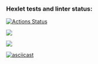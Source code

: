 ### Hexlet tests and linter status:
[![Actions Status](https://github.com/AlekseyImp/php-project-45/workflows/hexlet-check/badge.svg)](https://github.com/AlekseyImp/php-project-45/actions)

<a href="https://codeclimate.com/github/AlekseyImp/php-project-45/maintainability"><img src="https://api.codeclimate.com/v1/badges/647978181ae6f0b06453/maintainability" /></a>

<a href="https://codeclimate.com/github/AlekseyImp/php-project-45/test_coverage"><img src="https://api.codeclimate.com/v1/badges/647978181ae6f0b06453/test_coverage" /></a>

[![asciicast](https://asciinema.org/a/BHC3A4kbswDpxC2eysbRWzH9h.svg)](https://asciinema.org/a/BHC3A4kbswDpxC2eysbRWzH9h)
